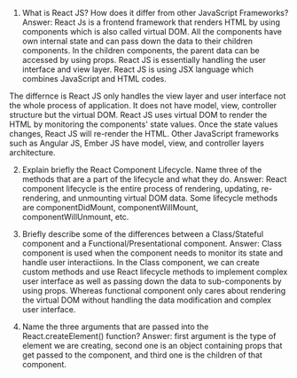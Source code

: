 1. What is React JS? How does it differ from other JavaScript Frameworks?
Answer: React Js is a frontend framework that renders HTML by using components which is also called virtual DOM. All the components have own internal state and can pass down the data to their children components. In the children components, the parent data can be accessed by using props. React JS is essentially handling the user interface and view layer. React JS is using JSX language which combines JavaScript and HTML codes.

The differnce is React JS only handles the view layer and user interface not the whole process of application. It does not have model, view, controller structure but the virtual DOM. React JS uses virtual DOM to render the HTML by monitoring the components' state values. Once the state values changes, React JS will re-render the HTML. Other JavaScript frameworks such as Angular JS, Ember JS have model, view, and controller layers architecture.

2. Explain briefly the React Component Lifecycle. Name three of the methods that are a part of the lifecycle and what they do.
Answer: React component lifecycle is the entire process of rendering, updating, re-rendering, and unmounting virtual DOM data. Some lifecycle methods are componentDidMount, componentWillMount, componentWillUnmount, etc.

3. Briefly describe some of the differences between a Class/Stateful component and a Functional/Presentational component.
Answer: Class component is used when the component needs to monitor its state and handle user interactiions. In the Class component, we can create custom methods and use React lifecycle methods to implement complex user interface as well as passing down the data to sub-components by using props. Whereas functional component only cares about rendering the virtual DOM without handling the data modification and complex user interface.

4. Name the three arguments that are passed into the React.createElement() function?
Answer: first argument is the type of element we are creating, second one is an object containing props that get passed to the component, and third one is the children of that component.